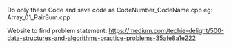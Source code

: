 Do only these Code and save code as CodeNumber_CodeName.cpp  eg: Array_01_PairSum.cpp

Website to find problem statement:
https://medium.com/techie-delight/500-data-structures-and-algorithms-practice-problems-35afe8a1e222
